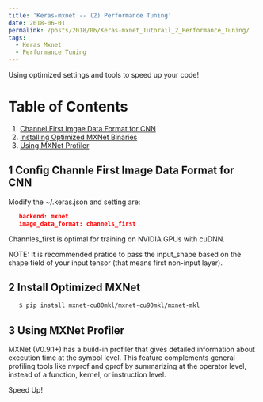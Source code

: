 ```yaml
---
title: 'Keras-mxnet -- (2) Performance Tuning'
date: 2018-06-01
permalink: /posts/2018/06/Keras-mxnet_Tutorail_2_Performance_Tuning/
tags:
  - Keras Mxnet
  - Performance Tuning
---
```


Using optimized settings and tools to speed up your code!

# Table of Contents

1. [Channel First Imgae Data Format for CNN](#1-config-channel-first-image-data-format-for-cnn)
2. [Installing Optimized MXNet Binaries](#2-install-optimized-mxnet)
3. [Using MXNet Profiler](#3-using-mxnet-profiler)


## 1 Config Channle First Image Data Format for CNN

Modify the ~/.keras.json and setting are:

```json
   backend: mxnet
   image_data_format: channels_first
```
Channles_first is optimal for training on NVIDIA GPUs with cuDNN.

NOTE: It is recommended pratice to pass the input_shape based on the shape field of your input tensor (that means first non-input layer).

## 2 Install Optimized MXNet

```bash
   $ pip install mxnet-cu80mkl/mxnet-cu90mkl/mxnet-mkl
```

## 3 Using MXNet Profiler

MXNet (V0.9.1+) has a build-in profiler that gives detailed information about execution time  at the symbol level. This feature complements general profiling tools
like nvprof and gprof by summarizing at the operator level, instead of a function, kernel, or instruction level.


Speed Up!
